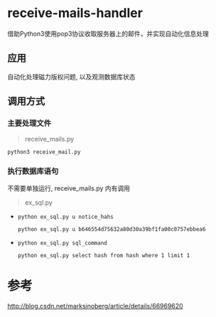 # receive-mails-handler
借助Python3使用pop3协议收取服务器上的邮件，并实现自动化信息处理

## 应用
自动化处理磁力版权问题, 以及观测数据库状态

## 调用方式
### 主要处理文件
>receive_mails.py

```
python3 receive_mail.py
```


### 执行数据库语句
不需要单独运行, receive_mails.py 内有调用
>ex_sql.py

- `python ex_sql.py u notice_hahs`
     ```
     python ex_sql.py u b646554d75632a80d30a39bf1fa00c0757ebbea6
     ```
- `python ex_sql.py sql_command`
    ```
    python ex_sql.py select hash from hash where 1 limit 1
    ```

# 参考
http://blog.csdn.net/marksinoberg/article/details/66969620

